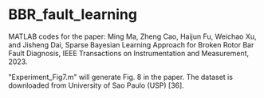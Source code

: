 # BBR_fault_learning

MATLAB codes for the paper: Ming Ma, Zheng Cao, Haijun Fu, Weichao Xu, and Jisheng Dai, Sparse Bayesian Learning Approach for Broken Rotor Bar Fault Diagnosis, IEEE Transactions on Instrumentation and Measurement, 2023.

"Experiment_Fig7.m" will generate Fig. 8 in the paper. The dataset is downloaded from University of Sao Paulo (USP) [36].
